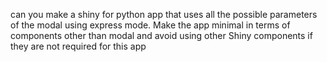 can you make a shiny for python app that uses all the possible parameters of the modal using express mode.
Make the app minimal in terms of components other than modal and avoid using other Shiny components if they are not required for this app
